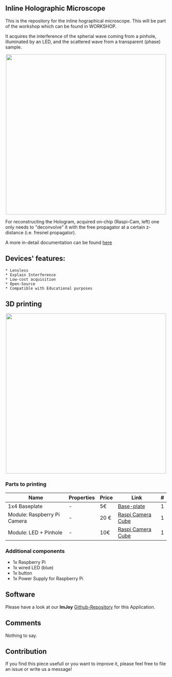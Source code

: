 ## Inline Holographic Microscope
This is the repository for the inline hographical microscope. This will be part of the workshop which can be found in WORKSHOP.

It acquires the interference of the spherial wave coming from a pinhole, illuminated by an LED, and the scattered wave from a transparent (phase) sample. 

<p align="center">
<img src="./IMAGES/INLINE_HOLOGRAM.png" width="500">
</p>


For reconstructing the Hologram, acquired on-chip (Raspi-Cam, left) one only needs to "deconvolve" it with the free propagator at a certain z-distance (i.e. fresnel propagator). 

A more in-detail documentation can be found [here](./../../WORKSHOP/INLINE-HOLOGRAMM)

## Devices' features:

	* Lensless
	* Explain Interference
	* Low-cost acquisition
	* Open-Source
	* Compatible with Educational purposes


## 3D printing

<p align="center">
<img src="./IMAGES/Print_CURA_Capture.PNG" width="500">
</p>

### Parts to printing 

|  Name | Properties  |  Price | Link  | # |
|---|---|---|---|---|
|  1x4 Baseplate | - | 5€  | [Base-plate](../ASSEMBLY_BASE/)  | 1|
|  Module: Raspberry Pi Camera | -  | 20 €  | [Raspi Camera Cube](../ASSEMBLY_CUBE_RaspiCam_v2)  | 1|
|  Module: LED + Pinhole  | - | 10€  | [Raspi Camera Cube](../ASSEMBLY_CUBE_LED_v2)  | 1|



### Additional components
* 1x Raspberry Pi
* 1x wired LED (blue) 
* 1x button
* 1x Power Supply for Raspberry Pi


	
## Software
Please have a look at our **ImJoy** [Github-Repository](https://github.com/bionanoimaging/UC2-ImJoy-GIT) for this Application. 

## Comments
Nothing to say. 

## Contribution
If you find this piece usefull or you want to improve it, please feel free to file an issue or write us a message! 